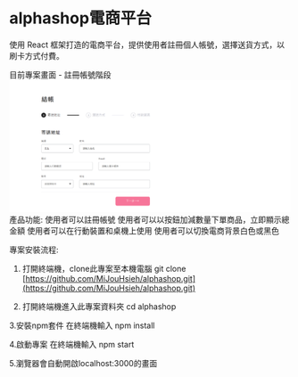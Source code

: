 # alphashop電商平台

使用 React 框架打造的電商平台，提供使用者註冊個人帳號，選擇送貨方式，以刷卡方式付費。

目前專案畫面 - 註冊帳號階段
![](public/screenshot-register0507.png)
產品功能:
使用者可以註冊帳號
使用者可以以按鈕加減數量下單商品，立即顯示總金額
使用者可以在行動裝置和桌機上使用
使用者可以切換電商背景白色或黑色

專案安裝流程:

1. 打開終端機，clone此專案至本機電腦
git clone [https://github.com/MiJouHsieh/alphashop.git](https://github.com/MiJouHsieh/alphashop.git)

2. 打開終端機進入此專案資料夾
cd alphashop

3.安裝npm套件
在終端機輸入 npm install

4.啟動專案
在終端機輸入 npm start

5.瀏覽器會自動開啟localhost:3000的畫面
